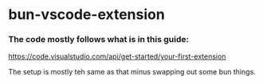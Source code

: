 # bun-vscode-extension

### The code mostly follows what is in this guide:

https://code.visualstudio.com/api/get-started/your-first-extension

The setup is mostly teh same as that minus swapping out some bun things.
